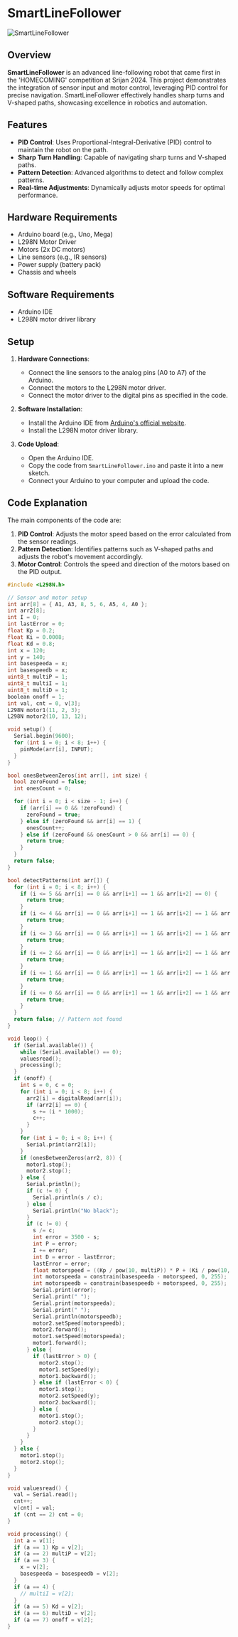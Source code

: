 # SmartLineFollower

![SmartLineFollower](https://drive.google.com/file/d/1VlpsUwGK9Am_KnDUDGkXyRutjbG_9k7a/view?usp=sharing) <!-- Replace with your project logo or an image -->

## Overview

**SmartLineFollower** is an advanced line-following robot that came first in the 'HOMECOMING' competition at Srijan 2024. This project demonstrates the integration of sensor input and motor control, leveraging PID control for precise navigation. SmartLineFollower effectively handles sharp turns and V-shaped paths, showcasing excellence in robotics and automation.

## Features

- **PID Control**: Uses Proportional-Integral-Derivative (PID) control to maintain the robot on the path.
- **Sharp Turn Handling**: Capable of navigating sharp turns and V-shaped paths.
- **Pattern Detection**: Advanced algorithms to detect and follow complex patterns.
- **Real-time Adjustments**: Dynamically adjusts motor speeds for optimal performance.

## Hardware Requirements

- Arduino board (e.g., Uno, Mega)
- L298N Motor Driver
- Motors (2x DC motors)
- Line sensors (e.g., IR sensors)
- Power supply (battery pack)
- Chassis and wheels

## Software Requirements

- Arduino IDE
- L298N motor driver library

## Setup

1. **Hardware Connections**:
   - Connect the line sensors to the analog pins (A0 to A7) of the Arduino.
   - Connect the motors to the L298N motor driver.
   - Connect the motor driver to the digital pins as specified in the code.

2. **Software Installation**:
   - Install the Arduino IDE from [Arduino's official website](https://www.arduino.cc/en/Main/Software).
   - Install the L298N motor driver library.

3. **Code Upload**:
   - Open the Arduino IDE.
   - Copy the code from `SmartLineFollower.ino` and paste it into a new sketch.
   - Connect your Arduino to your computer and upload the code.

## Code Explanation

The main components of the code are:

1. **PID Control**: Adjusts the motor speed based on the error calculated from the sensor readings.
2. **Pattern Detection**: Identifies patterns such as V-shaped paths and adjusts the robot's movement accordingly.
3. **Motor Control**: Controls the speed and direction of the motors based on the PID output.

```cpp
#include <L298N.h>

// Sensor and motor setup
int arr[8] = { A1, A3, 8, 5, 6, A5, 4, A0 };
int arr2[8];
int I = 0;
int lastError = 0;
float Kp = 0.2;
float Ki = 0.0008;
float Kd = 0.8;
int x = 120;
int y = 140;
int basespeeda = x;
int basespeedb = x;
uint8_t multiP = 1;
uint8_t multiI = 1;
uint8_t multiD = 1;
boolean onoff = 1;
int val, cnt = 0, v[3];
L298N motor1(11, 2, 3);
L298N motor2(10, 13, 12);

void setup() {
  Serial.begin(9600);
  for (int i = 0; i < 8; i++) {
    pinMode(arr[i], INPUT);
  }
}

bool onesBetweenZeros(int arr[], int size) {
  bool zeroFound = false;
  int onesCount = 0;

  for (int i = 0; i < size - 1; i++) {
    if (arr[i] == 0 && !zeroFound) {
      zeroFound = true;
    } else if (zeroFound && arr[i] == 1) {
      onesCount++;
    } else if (zeroFound && onesCount > 0 && arr[i] == 0) {
      return true;
    }
  }
  return false;
}

bool detectPatterns(int arr[]) {
  for (int i = 0; i < 8; i++) {
    if (i <= 5 && arr[i] == 0 && arr[i+1] == 1 && arr[i+2] == 0) {
      return true;
    }
    if (i <= 4 && arr[i] == 0 && arr[i+1] == 1 && arr[i+2] == 1 && arr[i+3] == 0) {
      return true;
    }
    if (i <= 3 && arr[i] == 0 && arr[i+1] == 1 && arr[i+2] == 1 && arr[i+3] == 1 && arr[i+4] == 0) {
      return true;
    }
    if (i <= 2 && arr[i] == 0 && arr[i+1] == 1 && arr[i+2] == 1 && arr[i+3] == 1 && arr[i+4] == 1 && arr[i+5] == 0) {
      return true;
    }
    if (i <= 1 && arr[i] == 0 && arr[i+1] == 1 && arr[i+2] == 1 && arr[i+3] == 1 && arr[i+4] == 1 && arr[i+5] == 1 && arr[i+6] == 0) {
      return true;
    }
    if (i <= 0 && arr[i] == 0 && arr[i+1] == 1 && arr[i+2] == 1 && arr[i+3] == 1 && arr[i+4] == 1 && arr[i+5] == 1 && arr[i+6] == 1 && arr[i+7] == 0) {
      return true;
    }
  }
  return false; // Pattern not found
}

void loop() {
  if (Serial.available()) {
    while (Serial.available() == 0);
    valuesread();
    processing();
  }
  if (onoff) {
    int s = 0, c = 0;
    for (int i = 0; i < 8; i++) {
      arr2[i] = digitalRead(arr[i]);
      if (arr2[i] == 0) {
        s += (i * 1000);
        c++;
      }
    }
    for (int i = 0; i < 8; i++) {
      Serial.print(arr2[i]);
    }
    if (onesBetweenZeros(arr2, 8)) {
      motor1.stop();
      motor2.stop();
    } else {
      Serial.println();
      if (c != 0) {
        Serial.println(s / c);
      } else {
        Serial.println("No black");
      }
      if (c != 0) {
        s /= c;
        int error = 3500 - s;
        int P = error;
        I += error;
        int D = error - lastError;
        lastError = error;
        float motorspeed = ((Kp / pow(10, multiP)) * P + (Ki / pow(10, multiI)) * I + (Kd / pow(10, multiD)) * D);
        int motorspeeda = constrain(basespeeda - motorspeed, 0, 255);
        int motorspeedb = constrain(basespeedb + motorspeed, 0, 255);
        Serial.print(error);
        Serial.print(" ");
        Serial.print(motorspeeda);
        Serial.print(" ");
        Serial.println(motorspeedb);
        motor2.setSpeed(motorspeedb);
        motor2.forward();
        motor1.setSpeed(motorspeeda);
        motor1.forward();
      } else {
        if (lastError > 0) {
          motor2.stop();
          motor1.setSpeed(y);
          motor1.backward();
        } else if (lastError < 0) {
          motor1.stop();
          motor2.setSpeed(y);
          motor2.backward();
        } else {
          motor1.stop();
          motor2.stop();
        }
      }
    }
  } else {
    motor1.stop();
    motor2.stop();
  }
}

void valuesread() {
  val = Serial.read();
  cnt++;
  v[cnt] = val;
  if (cnt == 2) cnt = 0;
}

void processing() {
  int a = v[1];
  if (a == 1) Kp = v[2];
  if (a == 2) multiP = v[2];
  if (a == 3) {
    x = v[2];
    basespeeda = basespeedb = v[2];
  }
  if (a == 4) {
    // multiI = v[2];
  }
  if (a == 5) Kd = v[2];
  if (a == 6) multiD = v[2];
  if (a == 7) onoff = v[2];
}
